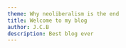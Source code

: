 ```yaml
---
theme: Why neoliberalism is the end
title: Welcome to my blog
author: J.C.B
description: Best blog ever
---
```



